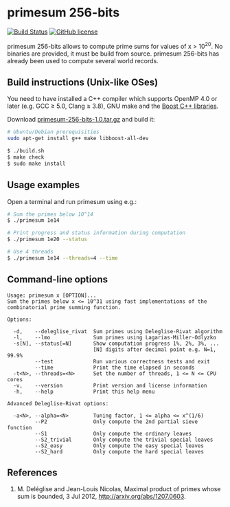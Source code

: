 primesum 256-bits
=================
[![Build Status](https://travis-ci.org/kimwalisch/primesum.svg)](https://travis-ci.org/kimwalisch/primesum)
[![GitHub license](https://img.shields.io/badge/license-BSD%202-blue.svg)](https://github.com/kimwalisch/primesum/blob/master/COPYING)

primesum 256-bits allows to compute prime sums for values of
x&nbsp;>&nbsp;10<sup>20</sup>. No binaries are provided, it must be build
from source. primesum 256-bits has already been used to compute several
world records.

Build instructions (Unix-like OSes)
-----------------------------------
You need to have installed a C++ compiler which supports OpenMP 4.0 or
later (e.g. GCC ≥ 5.0, Clang ≥ 3.8), GNU make and the
<a href="http://www.boost.org/">Boost C++ libraries</a>.

Download 
[primesum-256-bits-1.0.tar.gz](https://dl.bintray.com/kimwalisch/primesum/primesum-256-bits-1.0.tar.gz)
and build it:

```sh
# Ubuntu/Debian prerequisities
sudo apt-get install g++ make libboost-all-dev

$ ./build.sh
$ make check
$ sudo make install
```

Usage examples
--------------
Open a terminal and run primesum using e.g.:
```sh
# Sum the primes below 10^14
$ ./primesum 1e14

# Print progress and status information during computation
$ ./primesum 1e20 --status

# Use 4 threads
$ ./primesum 1e14 --threads=4 --time
```

Command-line options
--------------------
```
Usage: primesum x [OPTION]...
Sum the primes below x <= 10^31 using fast implementations of the
combinatorial prime summing function.

Options:

  -d,    --deleglise_rivat  Sum primes using Deleglise-Rivat algorithm
  -l,    --lmo              Sum primes using Lagarias-Miller-Odlyzko
  -s[N], --status[=N]       Show computation progress 1%, 2%, 3%, ...
                            [N] digits after decimal point e.g. N=1, 99.9%
         --test             Run various correctness tests and exit
         --time             Print the time elapsed in seconds
  -t<N>, --threads=<N>      Set the number of threads, 1 <= N <= CPU cores
  -v,    --version          Print version and license information
  -h,    --help             Print this help menu

Advanced Deleglise-Rivat options:

  -a<N>, --alpha=<N>        Tuning factor, 1 <= alpha <= x^(1/6)
         --P2               Only compute the 2nd partial sieve function
         --S1               Only compute the ordinary leaves
         --S2_trivial       Only compute the trivial special leaves
         --S2_easy          Only compute the easy special leaves
         --S2_hard          Only compute the hard special leaves
```

References
----------
1. M. Deléglise and Jean-Louis Nicolas, Maximal product of primes whose sum is bounded, 3 Jul 2012, http://arxiv.org/abs/1207.0603.

